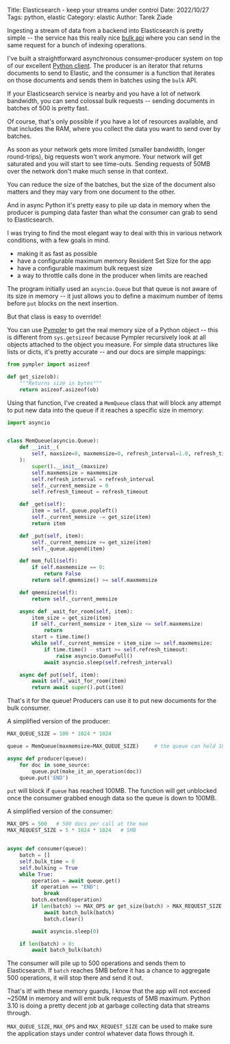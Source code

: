 Title: Elasticsearch - keep your streams under control
Date: 2022/10/27
Tags: python, elastic
Category: elastic
Author: Tarek Ziade


Ingesting a stream of data from a backend into Elasticsearch is pretty simple -- the service has this really
nice [bulk api](https://www.elastic.co/guide/en/elasticsearch/reference/8.4/docs-bulk.html) where you
can send in the same request for a bunch of indexing operations.

I've built a straightforward asynchronous consumer-producer system on top of our excellent [Python client](https://elasticsearch-py.readthedocs.io/).
The producer is an iterator that returns documents to send to Elastic, and the consumer is a function that
iterates on those documents and sends them in batches using the `bulk` API.

If your Elasticsearch service is nearby and you have a lot of network
bandwidth, you can send colossal bulk requests -- sending documents in batches of
500 is pretty fast.

Of course, that's only possible if you have a lot of resources available, and
that includes the RAM, where you collect the data you want to send over by
batches.

As soon as your network gets more limited (smaller bandwidth, longer
round-trips), big requests won't work anymore. Your network will get saturated
and you will start to see time-outs. Sending requests of 50MB over the network
don't make much sense in that context.

You can reduce the size of the batches, but the size of the document also matters
and they may vary from one document to the other.

And in async Python it's pretty easy to pile up data in memory when the producer
is pumping data faster than what the consumer can grab to send to Elasticsearch.

I was trying to find the most elegant way to deal with this in various network conditions,
with a few goals in mind.

- making it as fast as possible
- have a configurable maximum memory Resident Set Size for the app
- have a configurable maximum bulk request size
- a way to throttle calls done in the producer when limits are reached

The program initially used an `asyncio.Queue` but that queue is not aware of its
size in memory -- it just allows you to define a maximum number of items before
`put` blocks on the next insertion.

But that class is easy to override!


You can use [Pympler](https://pympler.readthedocs.io) to get the real memory size of a
Python object -- this is different from `sys.getsizeof` because Pympler recursively look
at all objects attached to the object you measure. For simple data structures like
lists or dicts, it's pretty accurate -- and our docs are simple mappings:

```python
from pympler import asizeof

def get_size(ob):
    """Returns size in bytes"""
    return asizeof.asizeof(ob)
```

Using that function, I've created a `MemQueue` class that will block any
attempt to put new data into the queue if it reaches a specific size in memory:

```python
import asyncio


class MemQueue(asyncio.Queue):
    def __init__(
        self, maxsize=0, maxmemsize=0, refresh_interval=1.0, refresh_timeout=60
    ):
        super().__init__(maxsize)
        self.maxmemsize = maxmemsize
        self.refresh_interval = refresh_interval
        self._current_memsize = 0
        self.refresh_timeout = refresh_timeout

    def _get(self):
        item = self._queue.popleft()
        self._current_memsize -= get_size(item)
        return item

    def _put(self, item):
        self._current_memsize += get_size(item)
        self._queue.append(item)

    def mem_full(self):
        if self.maxmemsize == 0:
            return False
        return self.qmemsize() >= self.maxmemsize

    def qmemsize(self):
        return self._current_memsize

    async def _wait_for_room(self, item):
        item_size = get_size(item)
        if self._current_memsize + item_size <= self.maxmemsize:
            return
        start = time.time()
        while self._current_memsize + item_size >= self.maxmemsize:
            if time.time() - start >= self.refresh_timeout:
                raise asyncio.QueueFull()
            await asyncio.sleep(self.refresh_interval)

    async def put(self, item):
        await self._wait_for_room(item)
        return await super().put(item)
```


That's it for the queue! Producers can use it to put new documents for the bulk consumer.

A simplified version of the producer:

```python
MAX_QUEUE_SIZE = 100 * 1024 * 1024

queue = MemQueue(maxmemsize=MAX_QUEUE_SIZE)     # the queue can hold 100MB

async def producer(queue):
    for doc in some_source:
        queue.put(make_it_an_operation(doc))
    queue.put('END')
```

`put` will block if `queue` has reached 100MB. The function will get unblocked
once the consumer grabbed enough data so the queue is down to 100MB.

A simplified version of the consumer:

```python
MAX_OPS = 500   # 500 docs per call at the max
MAX_REQUEST_SIZE = 5 * 1024 * 1024   # 5MB


async def consumer(queue):
    batch = []
    self.bulk_time = 0
    self.bulking = True
    while True:
        operation = await queue.get()
        if operation == "END":
            break
        batch.extend(operation)
        if len(batch) >= MAX_OPS or get_size(batch) > MAX_REQUEST_SIZE:
            await batch_bulk(batch)
            batch.clear()

        await asyncio.sleep(0)

    if len(batch) > 0:
        await batch_bulk(batch)
```

The consumer will pile up to 500 operations and sends them to Elasticsearch.
If `batch` reaches 5MB before it has a chance to aggregate 500 operations, it
will stop there and send it out.

That's it! with these memory guards, I know that the app will not exceed
~250M in memory and will emit bulk requests of 5MB maximum.
Python 3.10 is doing a pretty decent job at garbage collecting data that streams
through.

`MAX_QUEUE_SIZE`, `MAX_OPS` and `MAX_REQUEST_SIZE` can be used to make sure the
application stays under control whatever data flows through it.
